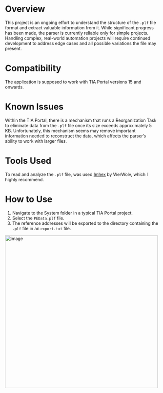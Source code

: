 # Overview
This project is an ongoing effort to understand the structure of the `.plf` file format and extract valuable information from it. While significant progress has been made, the parser is currently reliable only for simple projects. Handling complex, real-world automation projects will require continued development to address edge cases and all possible variations the file may present.

# Compatibility
The application is supposed to work with TIA Portal versions 15 and onwards.

# Known Issues
Within the TIA Portal, there is a mechanism that runs a Reorganization Task to eliminate data from the `.plf` file once its size exceeds approximately 5 KB. Unfortunately, this mechanism seems may remove important information needed to reconstruct the data, which affects the parser’s ability to work with larger files.

# Tools Used
To read and analyze the `.plf` file, was used [Imhex](https://github.com/WerWolv/ImHex) by WerWolv, which I highly recommend.

# How to Use
 1. Navigate to the System folder in a typical TIA Portal project.
 2. Select the `PEData.plf` file.
 3. The reference addresses will be exported to the directory containing the `.plf` file in an `export.txt` file.
 <img width="500" alt="image" src="https://github.com/user-attachments/assets/cbfdc23a-edf8-440c-aea7-94e7a1b1f6e3" />

